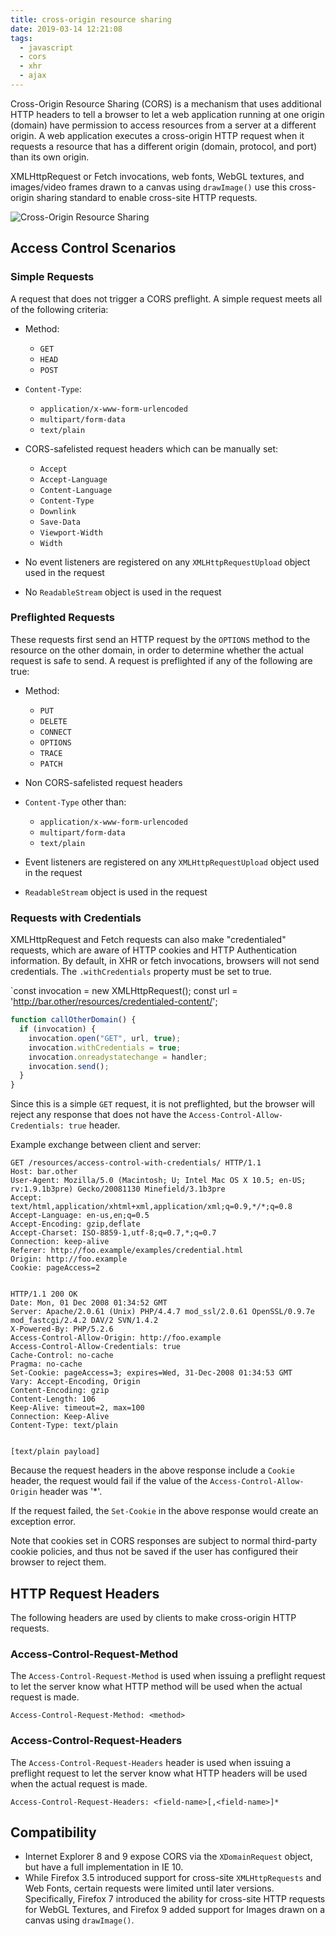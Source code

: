 ```yaml
---
title: cross-origin resource sharing
date: 2019-03-14 12:21:08
tags:
  - javascript
  - cors
  - xhr
  - ajax
---
```


Cross-Origin Resource Sharing (CORS) is a mechanism that uses additional HTTP headers to tell a browser to let a web application running at one origin (domain) have permission to access resources from a server at a different origin. A web application executes a cross-origin HTTP request when it requests a resource that has a different origin (domain, protocol, and port) than its own origin.

XMLHttpRequest or Fetch invocations, web fonts, WebGL textures, and images/video frames drawn to a canvas using `drawImage()` use this cross-origin sharing standard to enable cross-site HTTP requests.

![Cross-Origin Resource Sharing](https://mdn.mozillademos.org/files/14295/CORS_principle.png)

## Access Control Scenarios

### Simple Requests

A request that does not trigger a CORS preflight. A simple request meets all of the following criteria:

- Method:

  - `GET`
  - `HEAD`
  - `POST`

- `Content-Type`:

  - `application/x-www-form-urlencoded`
  - `multipart/form-data`
  - `text/plain`

- CORS-safelisted request headers which can be manually set:

  - `Accept`
  - `Accept-Language`
  - `Content-Language`
  - `Content-Type`
  - `Downlink`
  - `Save-Data`
  - `Viewport-Width`
  - `Width`

- No event listeners are registered on any `XMLHttpRequestUpload` object used in the request

- No `ReadableStream` object is used in the request

### Preflighted Requests

These requests first send an HTTP request by the `OPTIONS` method to the resource on the other domain, in order to determine whether the actual request is safe to send. A request is preflighted if any of the following are true:

- Method:

  - `PUT`
  - `DELETE`
  - `CONNECT`
  - `OPTIONS`
  - `TRACE`
  - `PATCH`

- Non CORS-safelisted request headers

- `Content-Type` other than:

  - `application/x-www-form-urlencoded`
  - `multipart/form-data`
  - `text/plain`

- Event listeners are registered on any `XMLHttpRequestUpload` object used in the request

- `ReadableStream` object is used in the request

### Requests with Credentials

XMLHttpRequest and Fetch requests can also make "credentialed" requests, which are aware of HTTP cookies and HTTP Authentication information. By default, in XHR or fetch invocations, browsers will not send credentials. The `.withCredentials` property must be set to true.

`const invocation = new XMLHttpRequest();
const url = 'http://bar.other/resources/credentialed-content/';

```javascript
function callOtherDomain() {
  if (invocation) {
    invocation.open("GET", url, true);
    invocation.withCredentials = true;
    invocation.onreadystatechange = handler;
    invocation.send();
  }
}
```

Since this is a simple `GET` request, it is not preflighted, but the browser will reject any response that does not have the `Access-Control-Allow-Credentials: true` header.

Example exchange between client and server:

```
GET /resources/access-control-with-credentials/ HTTP/1.1
Host: bar.other
User-Agent: Mozilla/5.0 (Macintosh; U; Intel Mac OS X 10.5; en-US; rv:1.9.1b3pre) Gecko/20081130 Minefield/3.1b3pre
Accept: text/html,application/xhtml+xml,application/xml;q=0.9,*/*;q=0.8
Accept-Language: en-us,en;q=0.5
Accept-Encoding: gzip,deflate
Accept-Charset: ISO-8859-1,utf-8;q=0.7,*;q=0.7
Connection: keep-alive
Referer: http://foo.example/examples/credential.html
Origin: http://foo.example
Cookie: pageAccess=2


HTTP/1.1 200 OK
Date: Mon, 01 Dec 2008 01:34:52 GMT
Server: Apache/2.0.61 (Unix) PHP/4.4.7 mod_ssl/2.0.61 OpenSSL/0.9.7e mod_fastcgi/2.4.2 DAV/2 SVN/1.4.2
X-Powered-By: PHP/5.2.6
Access-Control-Allow-Origin: http://foo.example
Access-Control-Allow-Credentials: true
Cache-Control: no-cache
Pragma: no-cache
Set-Cookie: pageAccess=3; expires=Wed, 31-Dec-2008 01:34:53 GMT
Vary: Accept-Encoding, Origin
Content-Encoding: gzip
Content-Length: 106
Keep-Alive: timeout=2, max=100
Connection: Keep-Alive
Content-Type: text/plain


[text/plain payload]
```

Because the request headers in the above response include a `Cookie` header, the request would fail if the value of the `Access-Control-Allow-Origin` header was '\*'.

If the request failed, the `Set-Cookie` in the above response would create an exception error.

Note that cookies set in CORS responses are subject to normal third-party cookie policies, and thus not be saved if the user has configured their browser to reject them.

## HTTP Request Headers

The following headers are used by clients to make cross-origin HTTP requests.

### Access-Control-Request-Method

The `Access-Control-Request-Method` is used when issuing a preflight request to let the server know what HTTP method will be used when the actual request is made.

```
Access-Control-Request-Method: <method>
```

### Access-Control-Request-Headers

The `Access-Control-Request-Headers` header is used when issuing a preflight request to let the server know what HTTP headers will be used when the actual request is made.

```
Access-Control-Request-Headers: <field-name>[,<field-name>]*
```

## Compatibility

- Internet Explorer 8 and 9 expose CORS via the `XDomainRequest` object, but have a full implementation in IE 10.
- While Firefox 3.5 introduced support for cross-site `XMLHttpRequests` and Web Fonts, certain requests were limited until later versions. Specifically, Firefox 7 introduced the ability for cross-site HTTP requests for WebGL Textures, and Firefox 9 added support for Images drawn on a canvas using `drawImage()`.
